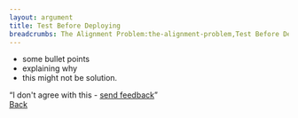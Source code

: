 ```yaml
---
layout: argument
title: Test Before Deploying
breadcrumbs: The Alignment Problem:the-alignment-problem,Test Before Deploying:test-before-deploying
---
```


* some bullet points
* explaining why
* this might not be solution.

“I don't agree with this - [send feedback](#feedback)”  
[Back](/the-alignment-problem)
